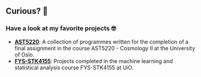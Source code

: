 
## Curious? 🥸
### Have a look at my favorite projects 🤓
- [**AST5220**](https://github.com/leahelha/AST5220): A collection of programmes written for the completion of a final assignment in the course AST5220 - Cosmology II at the University of Oslo. 
- [**FYS-STK4155**](https://github.com/leahelha/FYS-STK4155): Projects completed in the machine learning and statistical analysis course FYS-STK4155 at UiO.



<!---
leahelha/leahelha is a ✨ special ✨ repository because its `README.md` (this file) appears on your GitHub profile.
You can click the Preview link to take a look at your changes.
--->
